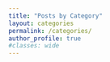 ```yaml
---
title: "Posts by Category"
layout: categories
permalink: /categories/
author_profile: true
#classes: wide
---
```

